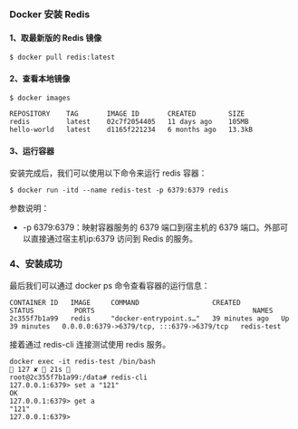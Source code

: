 ### Docker 安装 Redis

#### 1、取最新版的 Redis 镜像
```
$ docker pull redis:latest
```

#### 2、查看本地镜像

```
$ docker images
```
```
REPOSITORY    TAG       IMAGE ID       CREATED        SIZE
redis         latest    02c7f2054405   11 days ago    105MB
hello-world   latest    d1165f221234   6 months ago   13.3kB

```

#### 3、运行容器

安装完成后，我们可以使用以下命令来运行 redis 容器：
```
$ docker run -itd --name redis-test -p 6379:6379 redis
```
参数说明：

   *  -p 6379:6379：映射容器服务的 6379 端口到宿主机的 6379 端口。外部可以直接通过宿主机ip:6379 访问到 Redis 的服务。

### 4、安装成功

最后我们可以通过 docker ps 命令查看容器的运行信息：
```
CONTAINER ID   IMAGE     COMMAND                  CREATED          STATUS          PORTS                                       NAMES
2c355f7b1a99   redis     "docker-entrypoint.s…"   39 minutes ago   Up 39 minutes   0.0.0.0:6379->6379/tcp, :::6379->6379/tcp   redis-test

```
接着通过 redis-cli 连接测试使用 redis 服务。

```
docker exec -it redis-test /bin/bash                                                                                            127 ✘  21s  
root@2c355f7b1a99:/data# redis-cli
127.0.0.1:6379> set a "121"
OK
127.0.0.1:6379> get a
"121"
127.0.0.1:6379> 

```


